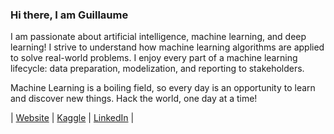 ### Hi there, I am Guillaume 

I am passionate about artificial intelligence, machine learning, and deep learning! I strive to understand how machine learning algorithms are applied to solve real-world problems. I enjoy every part of a machine learning lifecycle: data preparation, modelization, and reporting to stakeholders.

Machine Learning is a boiling field, so every day is an opportunity to learn and discover new things. Hack the world, one day at a time!

| [Website](https://guillaumegilles.com)
| [Kaggle](https://www.kaggle.com/guillaumegilles)
| [LinkedIn](https://www.linkedin.com/in/guillaumegilles/) |
